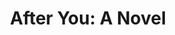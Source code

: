 ---
title: "After You: A Novel"
isbn: "9780525426592"
link_to_buy_page:
image_path: "https://i.gr-assets.com/images/S/photo.goodreads.com/books/1424983156i/25020381._UY238_SS238_.jpg"
thumbnail_height: "238"
thumbnail_width: "238"
url: "https://www.goodreads.com/book/show/25020381-after-you"
cover_link_to_buy_page:
image_path: "/webhook-uploads/1443584262581_25020381._UY238_SS238_.jpg"
---